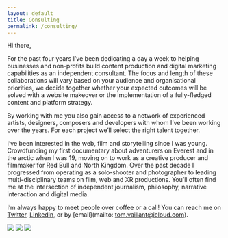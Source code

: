 ```yaml
---
layout: default
title: Consulting
permalink: /consulting/
---
```


Hi there,
    
For the past four years I’ve been dedicating a day a week to helping businesses and non-profits build content production and 
digital marketing capabilities as an independent consultant. The focus and length of these collaborations will vary based on 
your audience and organisational priorities, we decide together whether your expected outcomes will be solved with a website 
makeover or the implementation of a fully-fledged content and platform strategy. 

By working with me you also gain access to a network of experienced artists, designers, composers and developers with 
whom I’ve been working over the years. For each project we’ll select the right talent together. 

I’ve been interested in the web, film and storytelling since I was young. Crowdfunding my first documentary about adventurers 
on Everest and in the arctic when I was 19, moving on to work as a creative producer and filmmaker for Red Bull and North Kingdom. 
Over the past decade I progressed from operating as a solo-shooter and photographer to leading multi-disciplinary teams on film, 
web and XR productions. You’ll often find me at the intersection of independent journalism, philosophy, narrative interaction 
and digital media. 

I’m always happy to meet people over coffee or a call! You can reach me on [Twitter](twitter.Com/buriedsignals), [Linkedin](linkedin.com/tomvaillant), or by [email](mailto: tom.vaillant@icloud.com).

<div class="consulting-logos">
    <img src="../assets/img/redbull.png">
    <img src="../assets/img/northkingdom.png">
    <img src="../assets/img/seedstars.png">
</div>
<!-- 
        [img src:"static/images/redbull.png"/]
        [img src:"static/images/seedstars.png"/]
        [img src:"static/images/northkingdom.png"/] -->